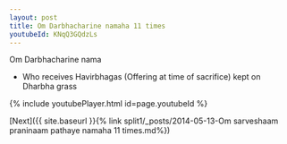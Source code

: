 ```yaml
---
layout: post
title: Om Darbhacharine namaha 11 times
youtubeId: KNqQ3GQdzLs
---
```

 
 
Om Darbhacharine nama 
 
 -  Who receives Havirbhagas (Offering at time of sacrifice) kept on Dharbha grass 
 
  
 
  
 
 
 
 
 
 


{% include youtubePlayer.html id=page.youtubeId %}
 
[Next]({{ site.baseurl }}{% link  split1/_posts/2014-05-13-Om sarveshaam praninaam pathaye namaha 11 times.md%})
 
